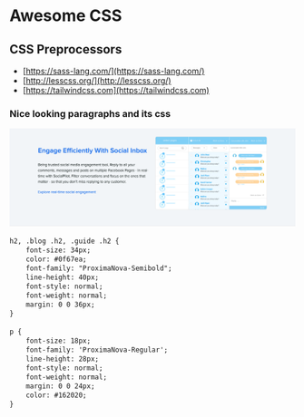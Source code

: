 # Awesome CSS

## CSS Preprocessors

* [https://sass-lang.com/](https://sass-lang.com/)
* [http://lesscss.org/](http://lesscss.org/)
* [https://tailwindcss.com](https://tailwindcss.com)

### Nice looking paragraphs and its css

![Nice looking paragraphs and its CSS](img/nice-para-nice-block.png)

```
h2, .blog .h2, .guide .h2 {
    font-size: 34px;
    color: #0f67ea;
    font-family: "ProximaNova-Semibold";
    line-height: 40px;
    font-style: normal;
    font-weight: normal;
    margin: 0 0 36px;
}

p {
    font-size: 18px;
    font-family: 'ProximaNova-Regular';
    line-height: 28px;
    font-style: normal;
    font-weight: normal;
    margin: 0 0 24px;
    color: #162020;
}
```